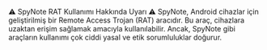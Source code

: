 ⚠️ SpyNote RAT Kullanımı Hakkında Uyarı ⚠️ SpyNote, Android cihazlar için geliştirilmiş bir Remote Access Trojan (RAT) aracıdır. Bu araç, cihazlara uzaktan erişim sağlamak amacıyla kullanılabilir. Ancak, SpyNote gibi araçların kullanımı çok ciddi yasal ve etik sorumluluklar doğurur.
